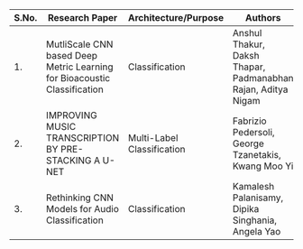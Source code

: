 | S.No. | Research Paper | Architecture/Purpose | Authors | Link |
| ---- | ---- | ---- | ---- | ---- |
|1.|MutliScale CNN based Deep Metric Learning for Bioacoustic Classification|Classification|Anshul Thakur, Daksh Thapar, Padmanabhan Rajan, Aditya Nigam|[Link](https://github.com/kwanit1142/Research-Papers-Reading-Directory/blob/main/Computer%20Vision/MutliScale%20CNN%20based%20Deep%20Metric%20Learning%20for%20Bioacoustic%20Classification.pdf)|
|2.|IMPROVING MUSIC TRANSCRIPTION BY PRE-STACKING A U-NET|Multi-Label Classification|Fabrizio Pedersoli, George Tzanetakis, Kwang Moo Yi|[Link](https://github.com/kwanit1142/Research-Papers-Reading-Directory/blob/main/Computer%20Vision/IMPROVING%20MUSIC%20TRANSCRIPTION%20BY%20PRE-STACKING%20A%20U-NET.pdf)|
|3.|Rethinking CNN Models for Audio Classification|Classification|Kamalesh Palanisamy, Dipika Singhania, Angela Yao|[Link](https://github.com/kwanit1142/Research-Papers-Reading-Directory/blob/main/Computer%20Vision/Rethinking%20CNN%20Models%20for%20Audio%20Classification.pdf)|

